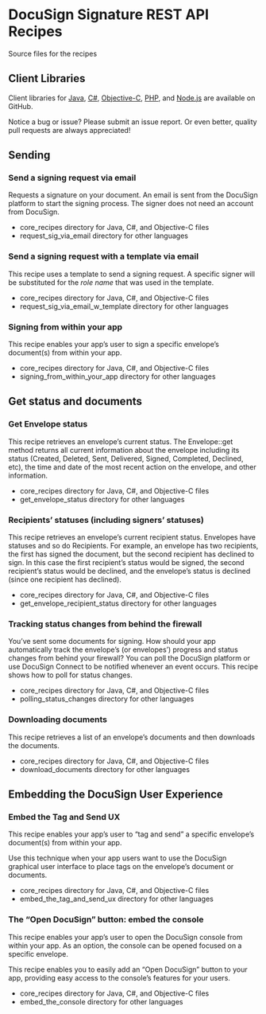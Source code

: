 # DocuSign Signature REST API Recipes
Source files for the recipes

## Client Libraries
Client libraries for [Java](https://github.com/docusign/docusign-java-client), [C#](https://github.com/docusign/docusign-csharp-client), [Objective-C](https://github.com/docusign/docusign-objc-client), [PHP](https://github.com/docusign/docusign-php-client), and [Node.js](https://github.com/docusign/docusign-node-client) are available on GitHub.

Notice a bug or issue? Please submit an issue report. Or even better, quality pull requests are always appreciated!

## Sending
### Send a signing request via email
Requests a signature on your document. An email is sent from the DocuSign platform to start the signing process. The signer does not need an account from DocuSign.

* core_recipes directory for Java, C#, and Objective-C files
* request_sig_via_email directory for other languages

### Send a signing request with a template via email
This recipe uses a template to send a signing request. A specific signer will be substituted for the *role name* that was used in the template.

* core_recipes directory for Java, C#, and Objective-C files
* request_sig_via_email_w_template directory for other languages

### Signing from within your app
This recipe enables your app’s user to sign a specific envelope’s document(s) from within your app.

* core_recipes directory for Java, C#, and Objective-C files
* signing_from_within_your_app directory for other languages

## Get status and documents
### Get Envelope status
This recipe retrieves an envelope’s current status. The Envelope::get method returns all current information about the envelope including its status (Created, Deleted, Sent, Delivered, Signed, Completed, Declined, etc), the time and date of the most recent action on the envelope, and other information.

* core_recipes directory for Java, C#, and Objective-C files
* get_envelope_status directory for other languages

### Recipients’ statuses (including signers’ statuses)
This recipe retrieves an envelope’s current recipient status. Envelopes have statuses and so do Recipients. For example, an envelope has two recipients, the first has signed the document, but the second recipient has declined to sign. In this case the first recipient’s status would be signed, the second recipient’s status would be declined, and the envelope’s status is declined (since one recipient has declined).

* core_recipes directory for Java, C#, and Objective-C files
* get_envelope_recipient_status directory for other languages

### Tracking status changes from behind the firewall
You’ve sent some documents for signing. How should your app automatically track the envelope’s (or envelopes’) progress and status changes from behind your firewall? You can poll the DocuSign platform or use DocuSign Connect to be notified whenever an event occurs. This recipe shows how to poll for status changes.

* core_recipes directory for Java, C#, and Objective-C files
* polling_status_changes directory for other languages

### Downloading documents
This recipe retrieves a list of an envelope’s documents and then downloads the documents.

* core_recipes directory for Java, C#, and Objective-C files
* download_documents directory for other languages

## Embedding the DocuSign User Experience
### Embed the Tag and Send UX
This recipe enables your app’s user to “tag and send” a specific envelope’s document(s) from within your app.

Use this technique when your app users want to use the DocuSign graphical user interface to place tags on the envelope’s document or documents.

* core_recipes directory for Java, C#, and Objective-C files
* embed_the_tag_and_send_ux directory for other languages

### The “Open DocuSign” button: embed the console
This recipe enables your app’s user to open the DocuSign console from within your app. As an option, the console can be opened focused on a specific envelope.

This recipe enables you to easily add an “Open DocuSign” button to your app, providing easy access to the console’s features for your users.

* core_recipes directory for Java, C#, and Objective-C files
* embed_the_console directory for other languages


